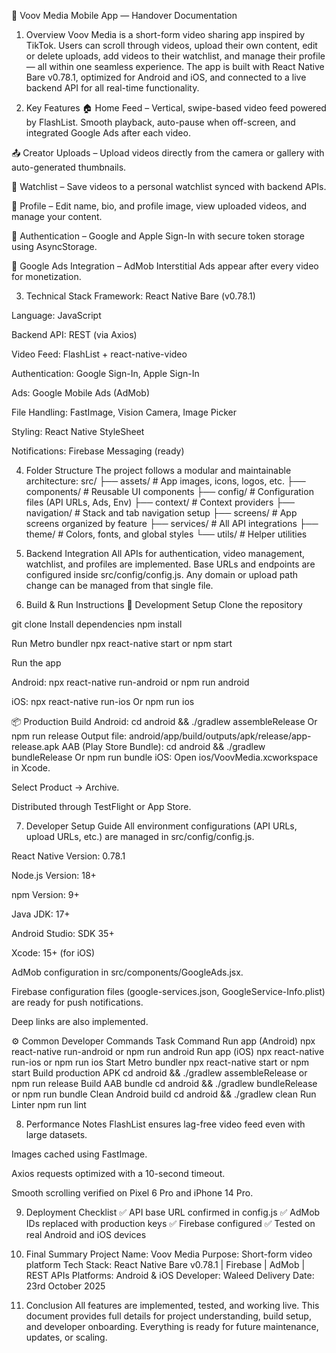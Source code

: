 📱 Voov Media Mobile App — Handover Documentation

1. Overview
Voov Media is a short-form video sharing app inspired by TikTok.
 Users can scroll through videos, upload their own content, edit or delete uploads, add videos to their watchlist, and manage their profile — all within one seamless experience.
The app is built with React Native Bare v0.78.1, optimized for Android and iOS, and connected to a live backend API for all real-time functionality.

2. Key Features
🏠 Home Feed – Vertical, swipe-based video feed powered by FlashList. Smooth playback, auto-pause when off-screen, and integrated Google Ads after each video.


📤 Creator Uploads – Upload videos directly from the camera or gallery with auto-generated thumbnails.


🧾 Watchlist – Save videos to a personal watchlist synced with backend APIs.


👤 Profile – Edit name, bio, and profile image, view uploaded videos, and manage your content.


🔐 Authentication – Google and Apple Sign-In with secure token storage using AsyncStorage.


📢 Google Ads Integration – AdMob Interstitial Ads appear after every video for monetization.




3. Technical Stack
Framework: React Native Bare (v0.78.1)


Language: JavaScript


Backend API: REST (via Axios)


Video Feed: FlashList + react-native-video


Authentication: Google Sign-In, Apple Sign-In


Ads: Google Mobile Ads (AdMob)


File Handling: FastImage, Vision Camera, Image Picker


Styling: React Native StyleSheet


Notifications: Firebase Messaging (ready)



4. Folder Structure
The project follows a modular and maintainable architecture:
src/
  ├── assets/              # App images, icons, logos, etc.
  ├── components/          # Reusable UI components
  ├── config/              # Configuration files (API URLs, Ads, Env)
  ├── context/             # Context providers
  ├── navigation/          # Stack and tab navigation setup
  ├── screens/             # App screens organized by feature
  ├── services/            # All API integrations
  ├── theme/               # Colors, fonts, and global styles
  └── utils/               # Helper utilities


5. Backend Integration
All APIs for authentication, video management, watchlist, and profiles are implemented.
 Base URLs and endpoints are configured inside src/config/config.js.
 Any domain or upload path change can be managed from that single file.

6. Build & Run Instructions
🧱 Development Setup
Clone the repository

git clone <repository-url>
Install dependencies
npm install


Run Metro bundler
 npx react-native start or npm start


Run the app


Android:
npx react-native run-android
or
npm run android


iOS:
npx react-native run-ios
Or
npm run ios

📦 Production Build
Android:
cd android && ./gradlew assembleRelease
Or
npm run release
Output file:
 android/app/build/outputs/apk/release/app-release.apk
AAB (Play Store Bundle):
cd android && ./gradlew bundleRelease
Or
npm run bundle
iOS:
Open ios/VoovMedia.xcworkspace in Xcode.


Select Product → Archive.


Distributed through TestFlight or App Store.



7. Developer Setup Guide
All environment configurations (API URLs, upload URLs, etc.) are managed in src/config/config.js.


React Native Version: 0.78.1


Node.js Version: 18+


npm Version: 9+


Java JDK: 17+


Android Studio: SDK 35+


Xcode: 15+ (for iOS)


AdMob configuration in src/components/GoogleAds.jsx.


Firebase configuration files (google-services.json, GoogleService-Info.plist) are ready for push notifications.

Deep links are also implemented.



⚙️ Common Developer Commands
Task
Command
Run app (Android)
npx react-native run-android or npm run android
Run app (iOS)
npx react-native run-ios or npm run ios
Start Metro bundler
npx react-native start or npm start
Build production APK
cd android && ./gradlew assembleRelease or npm run release
Build AAB bundle
cd android && ./gradlew bundleRelease or npm run bundle
Clean Android build
cd android && ./gradlew clean
Run Linter
npm run lint


8. Performance Notes
FlashList ensures lag-free video feed even with large datasets.


Images cached using FastImage.


Axios requests optimized with a 10-second timeout.


Smooth scrolling verified on Pixel 6 Pro and iPhone 14 Pro.



9. Deployment Checklist
 ✅ API base URL confirmed in config.js
 ✅ AdMob IDs replaced with production keys
 ✅ Firebase configured
 ✅ Tested on real Android and iOS devices

10. Final Summary
Project Name: Voov Media
 Purpose: Short-form video platform
 Tech Stack: React Native Bare v0.78.1 | Firebase | AdMob | REST APIs
 Platforms: Android & iOS
 Developer: Waleed
 Delivery Date: 23rd October 2025

11. Conclusion
All features are implemented, tested, and working live.
 This document provides full details for project understanding, build setup, and developer onboarding.
Everything is ready for future maintenance, updates, or scaling.




